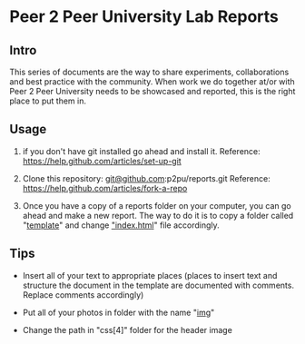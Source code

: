 # Peer 2 Peer University Lab Reports

## Intro
This series of documents are the way to share experiments, collaborations and best practice
with the community. When work we do together at/or with Peer 2 Peer University needs to be
showcased and reported, this is the right place to put them in.

## Usage
1. if you don't have git installed go ahead and install it.
Reference: https://help.github.com/articles/set-up-git

2. Clone this repository: git@github.com:p2pu/reports.git
Reference: https://help.github.com/articles/fork-a-repo

3. Once you have a copy of a reports folder on your computer, you can go ahead and make a
new report. The way to do it is to copy a folder called "[template][1]" and change ["index.html][2]"
file accordingly.

## Tips
* Insert all of your text to appropriate places (places to insert text and structure the
document in the template are documented with comments. Replace comments accordingly)
* Put all of your photos in folder with the name "[img][3]"
* Change the path in "css[4]" folder for the header image


  [1]: https://github.com/p2pu/reports/tree/gh-pages/reports/template
  [2]: https://github.com/p2pu/reports/tree/gh-pages/reports/template/index.html
  [3]: https://github.com/p2pu/reports/tree/gh-pages/reports/template/img
  [3]: https://github.com/p2pu/reports/tree/gh-pages/reports/template/css/styles.css